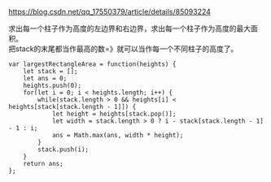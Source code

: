 https://blog.csdn.net/qq_17550379/article/details/85093224   

求出每一个柱子作为高度的左边界和右边界，求出每一个柱子作为高度的最大面积。      
把stack的末尾都当作最高的数=》就可以当作每一个不同柱子的高度了。   

```code
var largestRectangleArea = function(heights) {
    let stack = [];
    let ans = 0;
    heights.push(0);
    for(let i = 0; i < heights.length; i++) {
        while(stack.length > 0 && heights[i] < heights[stack[stack.length - 1]]) {
            let height = heights[stack.pop()];
            let width = stack.length > 0 ? i - stack[stack.length - 1] - 1 : i;
            ans = Math.max(ans, width * height);
        }
        stack.push(i);
    }
    return ans;
};

```
